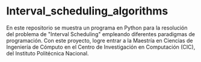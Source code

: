 # Interval_scheduling_algorithms
En este repositorio se muestra un programa en Python para la resolución del problema de "Interval Scheduling" empleando diferentes paradigmas de programación. Con este proyecto, logre entrar a la Maestría en Ciencias de Ingeniería de Cómputo en el Centro de Investigación en Computación (CIC), del Instituto Politécnica Nacional.
